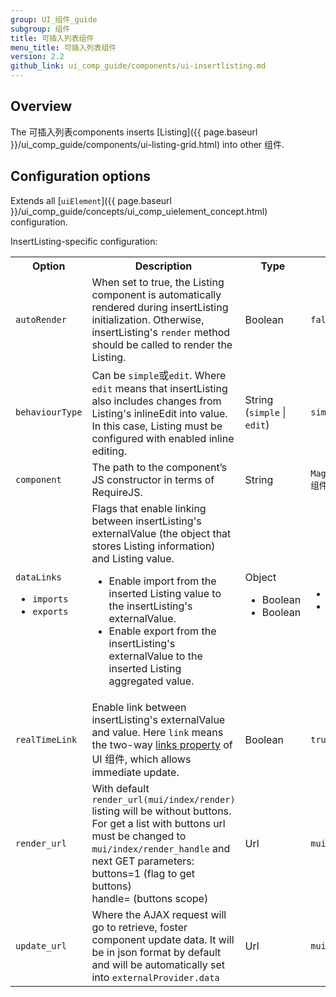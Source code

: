 ```yaml
---
group: UI_组件_guide
subgroup: 组件
title: 可插入列表组件
menu_title: 可插入列表组件
version: 2.2
github_link: ui_comp_guide/components/ui-insertlisting.md
---
```

## Overview
The 可插入列表components inserts [Listing]({{ page.baseurl }}/ui_comp_guide/components/ui-listing-grid.html) into other 组件.

## Configuration options

Extends all [`uiElement`]({{ page.baseurl }}/ui_comp_guide/concepts/ui_comp_uielement_concept.html) configuration.

InsertListing-specific configuration:

<table>
  <tr>
    <th>
      Option
    </th>
    <th>
      Description
    </th>
    <th>
      Type
    </th>
    <th>
      Default
    </th>
  </tr>
  <tr>
    <td>
      <code>autoRender</code>
    </td>
    <td>
      When set to true, the Listing component is automatically
      rendered during insertListing initialization. Otherwise,
      insertListing's <code>render</code> method should be called
      to render the Listing.
    </td>
    <td>
      Boolean
    </td>
    <td>
      <code>false</code>
    </td>
  </tr>
  <tr>
    <td>
      <code>behaviourType</code>
    </td>
    <td>
      Can be <code>simple</code>或<code>edit</code>. Where
      <code>edit</code> means that insertListing also includes
      changes from Listing's inlineEdit into value. In this case,
      Listing must be configured with enabled inline editing.
    </td>
    <td>
      String (<code>simple</code> | <code>edit</code>)
    </td>
    <td>
      <code>simple</code>
    </td>
  </tr>
  <tr>
    <td>
      <code>component</code>
    </td>
    <td>
      The path to the component’s JS constructor in terms of
      RequireJS.
    </td>
    <td>
      String
    </td>
    <td>
      <code>Magento_Ui/js/form/组件/insert-listing</code>
    </td>
  </tr>
  <tr>
    <td>
      <code>dataLinks</code>
      <ul>
        <li>
          <code>imports</code>
        </li>
        <li>
          <code>exports</code>
        </li>
      </ul>
    </td>
    <td>
      Flags that enable linking between insertListing's
      externalValue (the object that stores Listing information)
      and Listing value.
      <ul>
        <li>Enable import from the inserted Listing value to the
        insertListing's externalValue.
        </li>
        <li>Enable export from the insertListing's externalValue to
        the inserted Listing aggregated value.
        </li>
      </ul>
    </td>
    <td>
      Object
      <ul>
        <li>Boolean
        </li>
        <li>Boolean
        </li>
      </ul>
    </td>
    <td>
      <ul>
        <li>
          <code>true</code>
        </li>
        <li>
          <code>false</code>
        </li>
      </ul>
    </td>
  </tr>
  <tr>
    <td>
      <code>realTimeLink</code>
    </td>
    <td>
      Enable link between insertListing's externalValue and value.
      Here <code>link</code> means the two-way <a href=
      "{{ page.baseurl }}/ui_comp_guide/concepts/ui_comp_linking_concept.html#links">
      links property</a> of UI 组件, which allows immediate
      update.
    </td>
    <td>
      Boolean
    </td>
    <td>
      <code>true</code>
    </td>
  </tr>
  <tr>
    <td>
      <code>render_url</code>
    </td>
    <td>
      With default <code>render_url(mui/index/render)</code>
      listing will be without buttons. For get a list with buttons
      url must be changed to <code>mui/index/render_handle</code>
      and next GET parameters:<br />
      buttons=1 (flag to get buttons)<br />
      handle= (buttons scope)
    </td>
    <td>
      Url
    </td>
    <td>
      <code>mui/index/render</code>
    </td>
  </tr>
  <tr>
    <td>
      <code>update_url</code>
    </td>
    <td>
      Where the AJAX request will go to retrieve, foster component
      update data. It will be in json format by default and will be
      automatically set into <code>externalProvider.data</code>
    </td>
    <td>
      Url
    </td>
    <td>
      <code>mui/index/render</code>
    </td>
  </tr>
</table>
